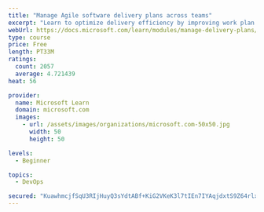 ```yaml
---
title: "Manage Agile software delivery plans across teams"
excerpt: "Learn to optimize delivery efficiency by improving work plan visibility across teams."
webUrl: https://docs.microsoft.com/learn/modules/manage-delivery-plans/
type: course
price: Free
length: PT33M
ratings:
  count: 2057
  average: 4.721439
heat: 56

provider:
  name: Microsoft Learn
  domain: microsoft.com
  images:
    - url: /assets/images/organizations/microsoft.com-50x50.jpg
      width: 50
      height: 50

levels:
  - Beginner

topics:
  - DevOps

secured: "KuawhmcjfSqU3RIjHuyQ3sYdtABf+KiG2VKeK3l7tIEn7IYAqjdxtS9Z64rlxi2xczN0JKJYQB5Zod85C2C2KlVNMi9dOUJp2PtS87s5OYJwKLAirxnKugCMlgoO10jMjZmrD5KTYTCws8JHFc6Wu+Wupkge70ecYSWTJVffL/S71tX68o2SKqsLZlzupQqscpTaDiZlaICbx/F2aoEBTj3yjLOsyajcrEvEDR/9yUy3GnxbFfMI3j8iwT//nYwF3uzHAXgwCc1PjWJHkpGCF/XPlh0AJTb5lt+YevnXappX2ZWh4vAybbIdw8X19lDzvJEpQgYu6afTiRyZqzOrLdZStBHMxRrztp7B46ZE4g6XG3aSGHkhE7cQhRJrDyQKsIhIbQhGY+u50ast8zb5ltsmS4RfAiMAW1elscLghgA=;KMa+Jk+C7UgAnraaeeInvw=="
---
```


